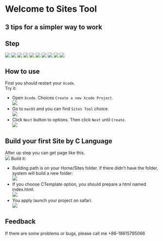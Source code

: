 Welcome to Sites Tool
===
3 tips for a simpler way to work 
---

## Step
![](https://github.com/ChevalBlanc/Sites-Tool/raw/master/Image/image001.png)
![](https://github.com/ChevalBlanc/Sites-Tool/raw/master/Image/image003.png)
![](https://github.com/ChevalBlanc/Sites-Tool/raw/master/Image/image005.png)
![](https://github.com/ChevalBlanc/Sites-Tool/raw/master/Image/image007.png)
![](https://github.com/ChevalBlanc/Sites-Tool/raw/master/Image/image009.png)
![](https://github.com/ChevalBlanc/Sites-Tool/raw/master/Image/image011.png)
![](https://github.com/ChevalBlanc/Sites-Tool/raw/master/Image/image013.png)
![](https://github.com/ChevalBlanc/Sites-Tool/raw/master/Image/image015.png)
![](https://github.com/ChevalBlanc/Sites-Tool/raw/master/Image/image017.png)
![](https://github.com/ChevalBlanc/Sites-Tool/raw/master/Image/image019.png)

## How to use
First you should restart your `Xcode`.<br>
Try it:<br>
* Open `Xcode`. Choices `Create a new Xcode Project`.<br>
![](https://github.com/ChevalBlanc/Sites-Tool/raw/master/Image/image021.png)
* Go to `macOS` and you can find `Sites Tool` choice.<br>
![](https://github.com/ChevalBlanc/Sites-Tool/raw/master/Image/image023.png)
* Click `Next` button to options. Then click `Next` until `Create`. <br>
![](https://github.com/ChevalBlanc/Sites-Tool/raw/master/Image/image025.png) 
## Build your first Site by C Language
After up step you can get page like this.<br>
![](https://github.com/ChevalBlanc/Sites-Tool/raw/master/Image/image027.png)
Build it:<br>
* Building path is on your Home/Sites folder. if there didn’t have the folder, system will build a new folder:<br>
![](https://github.com/ChevalBlanc/Sites-Tool/raw/master/Image/image029.png)
* If you choose CTemplate option, you should prepare a html named index.html.<br>
![](https://github.com/ChevalBlanc/Sites-Tool/raw/master/Image/image031.png)
* You apply launch your project on safari.<br>
![](https://github.com/ChevalBlanc/Sites-Tool/raw/master/Image/image033.png)

## Feedback
If there are some problems or bugs, please call me +86-18615795066
